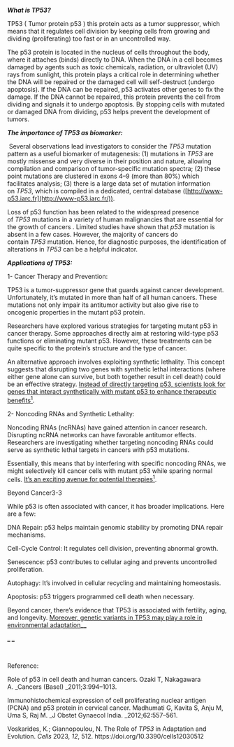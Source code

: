 **_What is TP53?_**

TP53 ( Tumor protein p53 ) this protein acts as a tumor suppressor, which means that it regulates cell division by keeping cells from growing and dividing (proliferating) too fast or in an uncontrolled way.

The p53 protein is located in the nucleus of cells throughout the body, where it attaches (binds) directly to DNA. When the DNA in a cell becomes damaged by agents such as toxic chemicals, radiation, or ultraviolet (UV) rays from sunlight, this protein plays a critical role in determining whether the DNA will be repaired or the damaged cell will self-destruct (undergo apoptosis). If the DNA can be repaired, p53 activates other genes to fix the damage. If the DNA cannot be repaired, this protein prevents the cell from dividing and signals it to undergo apoptosis. By stopping cells with mutated or damaged DNA from dividing, p53 helps prevent the development of tumors.

**_The importance of TP53 as biomarker:_**

 Several observations lead investigators to consider the _TP53_ mutation pattern as a useful biomarker of mutagenesis: (1) mutations in _TP53_ are mostly missense and very diverse in their position and nature, allowing compilation and comparison of tumor-specific mutation spectra; (2) these point mutations are clustered in exons 4–9 (more than 80%) which facilitates analysis; (3) there is a large data set of mutation information on _TP53_, which is compiled in a dedicated, central database ([http://www-p53.iarc.fr](http://www-p53.iarc.fr/)).

Loss of p53 function has been related to the widespread presence of _TP53_ mutations in a variety of human malignancies that are essential for the growth of cancers . Limited studies have shown that _p53_ mutation is absent in a few cases. However, the majority of cancers do contain _TP53_ mutation. Hence, for diagnostic purposes, the identification of alterations in _TP53_ can be a helpful indicator.

**_Applications of TP53:_**

1- Cancer Therapy and Prevention:

TP53 is a tumor-suppressor gene that guards against cancer development. Unfortunately, it’s mutated in more than half of all human cancers. These mutations not only impair its antitumor activity but also give rise to oncogenic properties in the mutant p53 protein.

Researchers have explored various strategies for targeting mutant p53 in cancer therapy. Some approaches directly aim at restoring wild-type p53 functions or eliminating mutant p53. However, these treatments can be quite specific to the protein’s structure and the type of cancer.

An alternative approach involves exploiting synthetic lethality. This concept suggests that disrupting two genes with synthetic lethal interactions (where either gene alone can survive, but both together result in cell death) could be an effective strategy. [Instead of directly targeting p53, scientists look for genes that interact synthetically with mutant p53 to enhance therapeutic benefits<sup>1</sup>](https://jhoonline.biomedcentral.com/articles/10.1186/s13045-021-01169-0).

2- Noncoding RNAs and Synthetic Lethality:

Noncoding RNAs (ncRNAs) have gained attention in cancer research. Disrupting ncRNA networks can have favorable antitumor effects. Researchers are investigating whether targeting noncoding RNAs could serve as synthetic lethal targets in cancers with p53 mutations.

Essentially, this means that by interfering with specific noncoding RNAs, we might selectively kill cancer cells with mutant p53 while sparing normal cells. [It’s an exciting avenue for potential therapies<sup>1</sup>](https://jhoonline.biomedcentral.com/articles/10.1186/s13045-021-01169-0).

Beyond Cancer3-3

While p53 is often associated with cancer, it has broader implications. Here are a few:

DNA Repair: p53 helps maintain genomic stability by promoting DNA repair mechanisms.

Cell-Cycle Control: It regulates cell division, preventing abnormal growth.

Senescence: p53 contributes to cellular aging and prevents uncontrolled proliferation.

Autophagy: It’s involved in cellular recycling and maintaining homeostasis.

Apoptosis: p53 triggers programmed cell death when necessary.

Beyond cancer, there’s evidence that TP53 is associated with fertility, aging, and longevity. [Moreover, genetic variants in TP53 may play a role in environmental adaptation](https://www.mdpi.com/2073-4409/12/3/512)**__**

**_ _**

 

Reference:

Role of p53 in cell death and human cancers. Ozaki T, Nakagawara A. _Cancers (Basel) _2011;3:994–1013.

Immunohistochemical expression of cell proliferating nuclear antigen (PCNA) and p53 protein in cervical cancer. Madhumati G, Kavita S, Anju M, Uma S, Raj M. _J Obstet Gynaecol India. _2012;62:557–561.

Voskarides, K.; Giannopoulou, N. The Role of _TP53_ in Adaptation and Evolution. _Cells_ 2023, _12_, 512. https\://doi.org/10.3390/cells12030512
